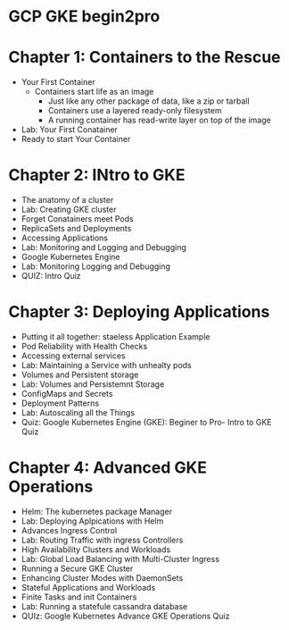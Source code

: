 # GCP GKE begin2pro 

# Chapter 1: Containers to the Rescue
- Your First Container
  - Containers start life as an image
    - Just like any other package of data, like a zip or tarball
    - Containers use a layered ready-only filesystem
    - A running container has read-write layer on top of the image
- Lab: Your First Conatainer
- Ready to start Your Container

# Chapter 2: INtro to GKE
- The anatomy of a cluster
- Lab: Creating GKE cluster
- Forget Conatainers meet Pods
- ReplicaSets and Deployments
- Accessing Applications
- Lab: Monitoring and Logging and Debugging
- Google Kubernetes Engine
- Lab: Monitoring Logging and Debugging
- QUIZ: Intro Quiz

# Chapter 3: Deploying Applications
- Putting it all together: staeless Application Example
- Pod Reliability with Health Checks
- Accessing external services
- Lab: Maintaining a Service with unhealty pods
- Volumes and Persistent storage
- Lab: Volumes and Persistemnt Storage
- ConfigMaps and Secrets
- Deployment Patterns
- Lab: Autoscaling all the Things
- Quiz: Google Kubernetes Engine (GKE): Beginer to Pro- Intro to GKE Quiz

# Chapter 4: Advanced GKE Operations
- Helm: The kubernetes package Manager
- Lab: Deploying Aplpications with Helm
- Advances Ingress Control
- Lab: Routing Traffic with ingress Controllers
- High Availability Clusters and Workloads
- Lab: Global Load Balancing with Multi-Cluster Ingress
- Running a Secure GKE Cluster
- Enhancing Cluster Modes with DaemonSets
- Stateful Applications and Workloads
- Finite Tasks and init Containers
- Lab: Running a statefule cassandra database
- QUIz: Google Kubernetes Advance GKE Operations Quiz